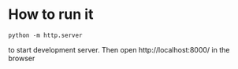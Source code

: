# How to run it

```
python -m http.server
```

to start development server. Then open http://localhost:8000/ in the browser
